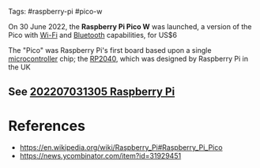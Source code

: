 Tags: #raspberry-pi #pico-w

On 30 June 2022, the **Raspberry Pi Pico W** was launched, a version of the Pico with [Wi-Fi](https://en.wikipedia.org/wiki/Wi-Fi "Wi-Fi") and [Bluetooth](https://en.wikipedia.org/wiki/Bluetooth "Bluetooth") capabilities, for US$6

The "Pico" was Raspberry Pi's first board based upon a single [microcontroller](https://en.wikipedia.org/wiki/Microcontroller "Microcontroller") chip; the [RP2040](https://en.wikipedia.org/wiki/RP2040 "RP2040"), which was designed by Raspberry Pi in the UK

See [202207031305 Raspberry Pi](202207031305%20Raspberry%20Pi.md) 
---
# References

- https://en.wikipedia.org/wiki/Raspberry_Pi#Raspberry_Pi_Pico
- https://news.ycombinator.com/item?id=31929451